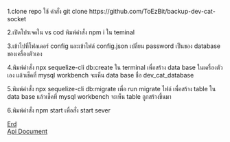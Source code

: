 <p>1.clone repo ใช้ คำสั่ง git clone https://github.com/ToEzBit/backup-dev-cat-socket</p>
<p>2.เปิดโปรเจคใน vs cod พิมพ์คำสั่ง npm i ใน teminal</p>
<p>3.เข้าไปที่โฟลเดอร์ config และเข้าไฟล์ config.json เปลี่ยน password เป็นของ database ของเครื่องตัวเอง</p>
<p>4.พิมพ์คำสั่ง npx sequelize-cli db:create ใน terminal เพื่อสร้าง data base ในเครื่องตัวเอง แล้วเช็คที่ mysql workbench จะเห็น data base ชื่อ dev_cat_database</p>
<p>5.พิมพ์คำสั่ง npx sequelize-cli db:migrate เพื่อ run migrate ไฟล์ เพื่อสร้าง table ใน data base แล้วเช็คที่ mysql workbench จะเห็น table ถูกสร้างขึ้นมา</p>
<p>6.พิมพ์คำสั่ง npm start เพื่อสั่ง start sever </p>

[Erd](https://www.figma.com/file/5vxVwW4yoEk8BpZkXmJDsL/Untitled?node-id=0%3A1)\
[Api Document](https://documenter.getpostman.com/view/21098507/UzBqo5GL)
